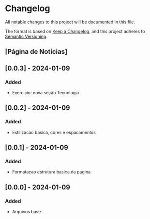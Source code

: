 # Changelog

All notable changes to this project will be documented in this file.

The format is based on [Keep a Changelog](https://keepachangelog.com/en/1.0.0/),
and this project adheres to [Semantic Versioning](https://semver.org/spec/v2.0.0.html).

## [Página de Notícias]

## [0.0.3] - 2024-01-09

### Added

- Exercicio: nova seção Tecnologia

## [0.0.2] - 2024-01-09

### Added

- Estilizacao basica, cores e espacamentos

## [0.0.1] - 2024-01-09

### Added

- Formatacao estrutura basica da pagina

## [0.0.0] - 2024-01-09

### Added

- Arquivos base